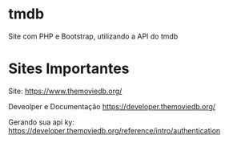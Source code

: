 # tmdb
Site com PHP e Bootstrap, utilizando a API do tmdb

# Sites Importantes

Site:
https://www.themoviedb.org/

Deveolper e Documentação
https://developer.themoviedb.org/

Gerando sua api ky:
https://developer.themoviedb.org/reference/intro/authentication




